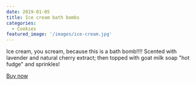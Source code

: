```yaml
---
date: 2019-01-05
title: Ice cream bath bombs
categories:
  - Cookies
featured_image: '/images/ice-cream.jpg'
---
```

Ice cream, you scream, because this is a bath bomb!!!! Scented with lavender and natural cherry extract; then topped with goat milk soap "hot fudge" and sprinkles!

[Buy now](https://www.etsy.com/listing/611502361/ice-cream-sundae-lavender-and-cherry)